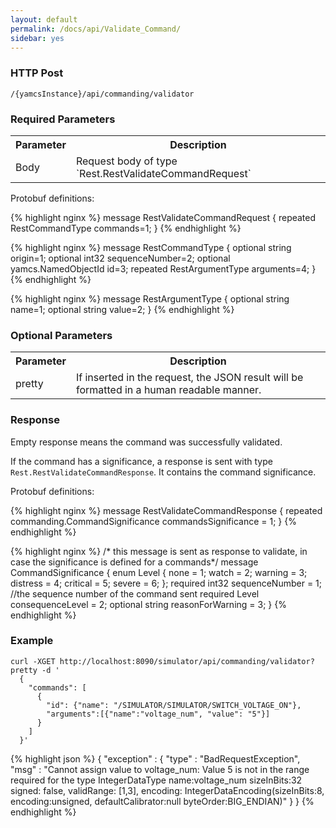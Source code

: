 ```yaml
---
layout: default
permalink: /docs/api/Validate_Command/
sidebar: yes
---
```


### HTTP Post

```
/{yamcsInstance}/api/commanding/validator
```

### Required Parameters

<table class="inline">
    <tr><th>Parameter</th><th>Description</th></tr>
     <tr><td>Body</td><td>Request body of type `Rest.RestValidateCommandRequest`</td></tr>
</table>

Protobuf definitions:

{% highlight nginx %}
message RestValidateCommandRequest {
  repeated RestCommandType commands=1;
}
{% endhighlight %}

{% highlight nginx %}
message RestCommandType {
  optional string origin=1;
  optional int32 sequenceNumber=2;
  optional yamcs.NamedObjectId id=3;
  repeated RestArgumentType arguments=4;
}
{% endhighlight %}

{% highlight nginx %}
message RestArgumentType {
  optional string name=1;
  optional string value=2;
}
{% endhighlight %}


### Optional Parameters

<table class="inline">
    <tr><th>Parameter</th><th>Description</th></tr>
     <tr><td>pretty</td><td>If inserted in the request, the JSON result will be formatted in a human readable manner.</td></tr>
</table>

### Response

Empty response means the command was successfully validated.

If the command has a significance, a response is sent with type `Rest.RestValidateCommandResponse`. It contains the command significance.

Protobuf definitions:

{% highlight nginx %}
message RestValidateCommandResponse {
  repeated commanding.CommandSignificance commandsSignificance = 1;
}
{% endhighlight %}

{% highlight nginx %}
/* this message is sent as response to validate, in case the significance is defined for a commands*/
message CommandSignificance {
    enum Level {
        none = 1;
        watch = 2;
        warning = 3;
        distress = 4;
        critical = 5;
        severe = 6;
    };
   required int32 sequenceNumber = 1; //the sequence number of the command sent
   required Level consequenceLevel = 2;
   optional string reasonForWarning = 3;
}
{% endhighlight %}


### Example

```
curl -XGET http://localhost:8090/simulator/api/commanding/validator?pretty -d '
  {
    "commands": [
      {
        "id": {"name": "/SIMULATOR/SIMULATOR/SWITCH_VOLTAGE_ON"},
        "arguments":[{"name":"voltage_num", "value": "5"}]
      }
    ]
  }'
```

{% highlight json %}
{
  "exception" : {
    "type" : "BadRequestException",
    "msg" : "Cannot assign value to voltage_num: Value 5 is not in the range required for the type IntegerDataType name:voltage_num sizeInBits:32 signed: false, validRange: [1,3], encoding: IntegerDataEncoding(sizeInBits:8, encoding:unsigned, defaultCalibrator:null byteOrder:BIG_ENDIAN)"
  }
}
{% endhighlight %}

